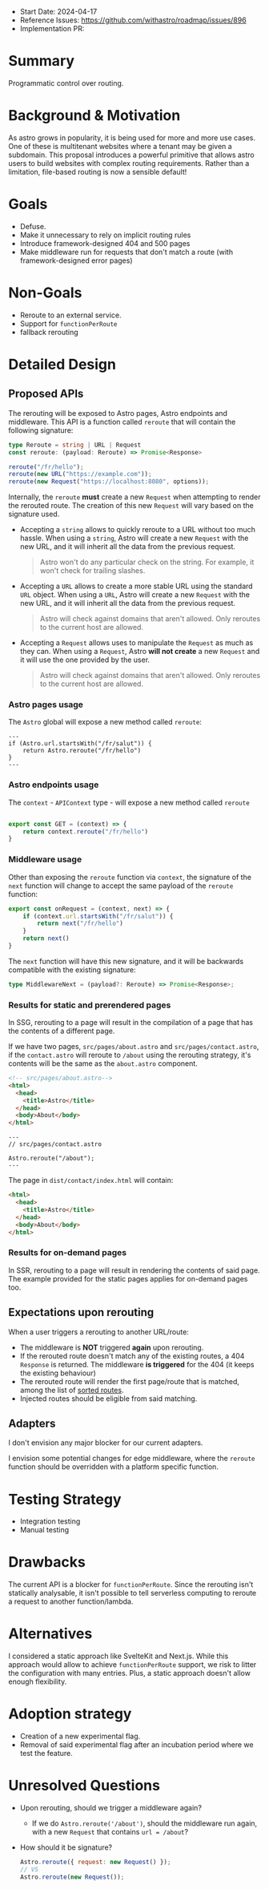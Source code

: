 <!--
  Note: You are probably looking for `stage-1--discussion-template.md`!
  This template is reserved for anyone championing an already-approved proposal.

  Community members who would like to propose an idea or feature should begin
  by creating a GitHub Discussion. See the repo README.md for more info.

  To use this template: create a new, empty file in the repo under `proposals/${ID}.md`.
  Replace `${ID}` with the official accepted proposal ID, found in the GitHub Issue
  of the accepted proposal.
-->

- Start Date: 2024-04-17
- Reference Issues: https://github.com/withastro/roadmap/issues/896
- Implementation PR: 

# Summary

Programmatic control over routing.

# Background & Motivation


As astro grows in popularity, it is being used for more and more use cases. One of these is multitenant websites where a tenant may be given a subdomain. This proposal introduces a powerful primitive that allows astro users to build websites with complex routing requirements. Rather than a limitation, file-based routing is now a sensible default!

# Goals

- Defuse.
- Make it unnecessary to rely on implicit routing rules
- Introduce framework-designed 404 and 500 pages
- Make middleware run for requests that don't match a route (with framework-designed error pages)

# Non-Goals

- Reroute to an external service.
- Support for `functionPerRoute`
- fallback rerouting

# Detailed Design

## Proposed APIs

The rerouting will be exposed to Astro pages, Astro endpoints and middleware. This API is a function called `reroute` that will contain the following signature:

```ts
type Reroute = string | URL | Request
const reroute: (payload: Reroute) => Promise<Response>

reroute("/fr/hello");
reroute(new URL("https://example.com"));
reroute(new Request("https://localhost:8080", options));
```

Internally, the `reroute` **must** create a new `Request` when attempting to render the rerouted route. The creation of this new `Request` will vary based on the signature used.

- Accepting a `string` allows to quickly reroute to a URL without too much hassle. When using a `string`, Astro will create a new `Request` with the new URL, and it will inherit all the data from the previous request.
  > Astro won't do any particular check on the string. For example, it won't check for trailing slashes. 
- Accepting a `URL` allows to create a more stable URL using the standard `URL` object. When using a `URL`, Astro will create a new `Request` with the new URL, and it will inherit all the data from the previous request.
  > Astro will check against domains that aren't allowed. Only reroutes to the current host are allowed.
- Accepting a `Request` allows uses to manipulate the `Request` as much as they can. When using a `Request`, Astro **will not create** a new `Request` and it will use the one provided by the user.
  > Astro will check against domains that aren't allowed. Only reroutes to the current host are allowed.

### Astro pages usage

The `Astro` global will expose a new method called `reroute`:

```astro
---
if (Astro.url.startsWith("/fr/salut")) {
    return Astro.reroute("/fr/hello")
}
---
```

### Astro endpoints usage

The `context` - `APIContext` type - will expose a new method called `reroute`

```js

export const GET = (context) => {
    return context.reroute("/fr/hello")
}
```
### Middleware usage

Other than exposing the `reroute` function via `context`, the signature of the `next` function will change to accept the same payload of the `reroute` function:

```js
export const onRequest = (context, next) => {
    if (context.url.startsWith("/fr/salut")) {
        return next("/fr/hello")
    }
    return next()
}
```

The `next` function will have this new signature, and it will be backwards compatible with the existing signature:

```ts
type MiddlewareNext = (payload?: Reroute) => Promise<Response>;
```


### Results for static and prerendered pages

In SSG, rerouting to a page will result in the compilation of a page that has the contents of a different page. 

If we have two pages, `src/pages/about.astro` and `src/pages/contact.astro`, if the `contact.astro` will reroute to `/about` using the rerouting strategy, it's contents will be the same as the `about.astro` component.

```html
<!-- src/pages/about.astro-->
<html>
  <head>
    <title>Astro</title>
  </head>
  <body>About</body>
</html>
```

```astro
---
// src/pages/contact.astro

Astro.reroute("/about");
---
```
The page in `dist/contact/index.html` will contain:
```html
<html>
  <head>
    <title>Astro</title>
  </head>
  <body>About</body>
</html>
```

### Results for on-demand pages

In SSR, rerouting to a page will result in rendering the contents of said page. The example provided for the static pages applies for on-demand pages too.


## Expectations upon rerouting

When a user triggers a rerouting to another URL/route:
- The middleware is **NOT** triggered **again** upon rerouting.
- If the rerouted route doesn't match any of the existing routes, a 404 `Response` is returned. The middleware **is triggered** for the 404 (it keeps the existing behaviour)
- The rerouted route will render the first page/route that is matched, among the list of [sorted routes](https://docs.astro.build/en/guides/routing/#route-priority-order).
- Injected routes should be eligible from said matching.

## Adapters

I don't envision any major blocker for our current adapters. 

I envision some potential changes for edge middleware, where the `reroute` function should be overridden with a platform specific function.
 

# Testing Strategy

- Integration testing
- Manual testing

# Drawbacks

The current API is a blocker for `functionPerRoute`. Since the rerouting isn't statically analysable, it isn't possible to tell serverless computing to reroute a request to another function/lambda. 

# Alternatives

I considered a static approach like SvelteKit and Next.js. While this approach would allow to achieve `functionPerRoute` support, we risk to litter the configuration with many entries. Plus, a static approach doesn't allow enough flexibility. 

# Adoption strategy

- Creation of a new experimental flag.
- Removal of said experimental flag after an incubation period where we test the feature.

# Unresolved Questions

- Upon rerouting, should we trigger a middleware again? 
  - If we do `Astro.reroute('/about')`, should the middleware run again, with a new `Request` that contains `url = /about`? 

- How should it be signature?
  ```js
  Astro.reroute({ request: new Request() });
  // VS
  Astro.reroute(new Request());
  ```